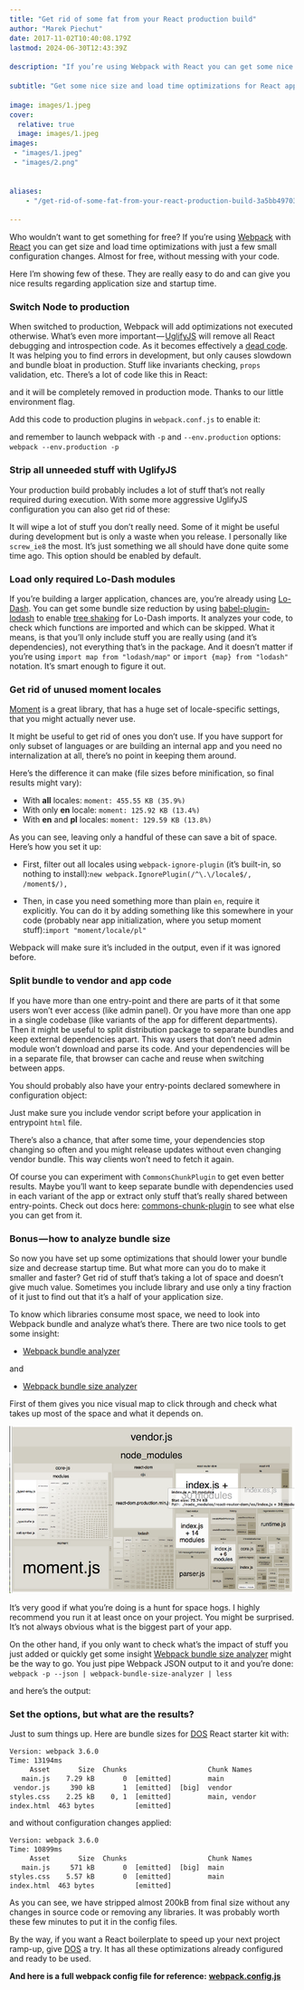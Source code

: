 ```yaml
---
title: "Get rid of some fat from your React production build"
author: "Marek Piechut"
date: 2017-11-02T10:40:08.179Z
lastmod: 2024-06-30T12:43:39Z

description: "If you’re using Webpack with React you can get some nice size and load time optimizations with just a few small configuration changes. Almost for free, without messing with your code."

subtitle: "Get some nice size and load time optimizations for React app with just a few small configuration changes in Webpack."

image: images/1.jpeg
cover:
  relative: true 
  image: images/1.jpeg 
images:
 - "images/1.jpeg"
 - "images/2.png"


aliases:
    - "/get-rid-of-some-fat-from-your-react-production-build-3a5bb4970305"

---
```


Who wouldn’t want to get something for free? If you’re using [Webpack](http://webpack.github.io/) with [React](https://facebook.github.io/react/) you can get size and load time optimizations with just a few small configuration changes. Almost for free, without messing with your code.

Here I’m showing few of these. They are really easy to do and can give you nice results regarding application size and startup time.

### Switch Node to production

When switched to production, Webpack will add optimizations not executed otherwise. What’s even more important — [UglifyJS](https://github.com/mishoo/UglifyJS) will remove all React debugging and introspection code. As it becomes effectively a [dead code](https://en.wikipedia.org/wiki/Dead_code_elimination). It was helping you to find errors in development, but only causes slowdown and bundle bloat in production. Stuff like invariants checking, `props` validation, etc. There’s a lot of code like this in React:

and it will be completely removed in production mode. Thanks to our little environment flag.

Add this code to production plugins in `webpack.conf.js` to enable it:

and remember to launch webpack with `-p` and `--env.production` options:
``webpack --env.production -p``

### Strip all unneeded stuff with UglifyJS

Your production build probably includes a lot of stuff that’s not really required during execution. With some more aggressive UglifyJS configuration you can also get rid of these:

It will wipe a lot of stuff you don’t really need. Some of it might be useful during development but is only a waste when you release. I personally like `screw_ie8` the most. It’s just something we all should have done quite some time ago. This option should be enabled by default.

### Load only required Lo-Dash modules

If you’re building a larger application, chances are, you’re already using [Lo-Dash](https://lodash.com). You can get some bundle size reduction by using [babel-plugin-lodash](https://github.com/lodash/babel-plugin-lodash) to enable [tree shaking](https://webpack.js.org/guides/tree-shaking/) for Lo-Dash imports. It analyzes your code, to check which functions are imported and which can be skipped. What it means, is that you’ll only include stuff you are really using (and it’s dependencies), not everything that’s in the package. And it doesn’t matter if you’re using `import map from "lodash/map"` or `import {map} from "lodash"` notation. It’s smart enough to figure it out.

### Get rid of unused moment locales

[Moment](https://momentjs.com) is a great library, that has a huge set of locale-specific settings, that you might actually never use.

It might be useful to get rid of ones you don’t use. If you have support for only subset of languages or are building an internal app and you need no internalization at all, there’s no point in keeping them around.

Here’s the difference it can make (file sizes before minification, so final results might vary):

* With **all** locales: `moment: 455.55 KB (35.9%)`
* With only **en** locale: `moment: 125.92 KB (13.4%)`
* With **en** and **pl** locales: `moment: 129.59 KB (13.8%)`

As you can see, leaving only a handful of these can save a bit of space. Here’s how you set it up:

* First, filter out all locales using `webpack-ignore-plugin` (it’s built-in, so nothing to install):``new webpack.IgnorePlugin(/^\.\/locale$/, /moment$/),``

* Then, in case you need something more than plain `en`, require it explicitly. You can do it by adding something like this somewhere in your code (probably near app initialization, where you setup moment stuff):``import "moment/locale/pl"``

Webpack will make sure it’s included in the output, even if it was ignored before.

### Split bundle to vendor and app code

If you have more than one entry-point and there are parts of it that some users won’t ever access (like admin panel). Or you have more than one app in a single codebase (like variants of the app for different departments). Then it might be useful to split distribution package to separate bundles and keep external dependencies apart. This way users that don’t need admin module won’t download and parse its code. And your dependencies will be in a separate file, that browser can cache and reuse when switching between apps.




You should probably also have your entry-points declared somewhere in configuration object:




Just make sure you include vendor script before your application in entrypoint `html` file.

There’s also a chance, that after some time, your dependencies stop changing so often and you might release updates without even changing vendor bundle. This way clients won’t need to fetch it again.

Of course you can experiment with `CommonsChunkPlugin` to get even better results. Maybe you’ll want to keep separate bundle with dependencies used in each variant of the app or extract only stuff that’s really shared between entry-points. Check out docs here: [commons-chunk-plugin](https://webpack.js.org/plugins/commons-chunk-plugin/) to see what else you can get from it.

### Bonus — how to analyze bundle size

So now you have set up some optimizations that should lower your bundle size and decrease startup time. But what more can you do to make it smaller and faster? Get rid of stuff that’s taking a lot of space and doesn’t give much value. Sometimes you include library and use only a tiny fraction of it just to find out that it’s a half of your application size.

To know which libraries consume most space, we need to look into Webpack bundle and analyze what’s there. There are two nice tools to get some insight:

* [Webpack bundle analyzer](https://www.npmjs.com/package/webpack-bundle-analyzer)

and

* [Webpack bundle size analyzer](https://github.com/robertknight/webpack-bundle-size-analyzer)

First of them gives you nice visual map to click through and check what takes up most of the space and what it depends on.

![Bundle size browser](images/2.png#layoutTextWidth)

It’s very good if what you’re doing is a hunt for space hogs. I highly recommend you run it at least once on your project. You might be surprised. It’s not always obvious what is the biggest part of your app.

On the other hand, if you only want to check what’s the impact of stuff you just added or quickly get some insight [Webpack bundle size analyzer](https://github.com/robertknight/webpack-bundle-size-analyzer) might be the way to go. You just pipe Webpack JSON output to it and you’re done:
``webpack -p --json | webpack-bundle-size-analyzer | less``

and here’s the output:

### Set the options, but what are the results?

Just to sum things up. Here are bundle sizes for [DOS](http://github.com/dayonepl/dos-react) React starter kit with:

```text
Version: webpack 3.6.0  
Time: 13194ms  
     Asset       Size  Chunks                    Chunk Names  
   main.js    7.29 kB       0  [emitted]         main  
 vendor.js     390 kB       1  [emitted]  [big]  vendor  
styles.css    2.25 kB    0, 1  [emitted]         main, vendor  
index.html  463 bytes          [emitted]
```

and without configuration changes applied:

```text
Version: webpack 3.6.0  
Time: 10899ms  
     Asset       Size  Chunks                    Chunk Names  
   main.js     571 kB       0  [emitted]  [big]  main  
styles.css    5.57 kB       0  [emitted]         main  
index.html  463 bytes          [emitted]
```

As you can see, we have stripped almost 200kB from final size without any changes in source code or removing any libraries. It was probably worth these few minutes to put it in the config files.

By the way, if you want a React boilerplate to speed up your next project ramp-up, give [DOS](http://github.com/dayonepl/dos-react) a try. It has all these optimizations already configured and ready to be used.

**And here is a full webpack config file for reference:** [**webpack.config.js**](https://github.com/DayOnePl/dos-react/blob/master/webpack.config.js)
